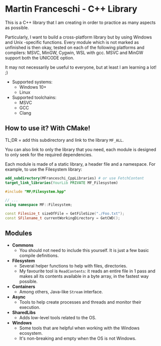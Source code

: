 # Martin Franceschi - C++ Library

This is a C++ library that I am creating in order to practice as many aspects as possible.

Particularly, I want to build a cross-platform library but by using Windows and Unix -specific functions. Every module
which is not marked as unfinished is then okay, tested on each of the following platforms and compilers: MSVC, MinGW,
Cygwin, WSL with gcc. MSVC and MinGW support both the UNICODE option.

It may not necessarily be useful to everyone, but at least I am learning a lot! ;)

- Supported systems:
    - Windows 10+
    - Linux
- Supported toolchains:
    - MSVC
    - GCC
    - Clang

## How to use it? With CMake!

TL;DR = add this subdirectory and link to the library `MF_ALL`.

You can also link to only the library that you need, each module is designed to only seek for the required dependencies.

Each module is made of a static library, a header file and a namespace. For example, to use the Filesystem library:

```cmake
add_subdirectory(MFranceschi_CppLibraries) # or use FetchContent
target_link_libraries(YourLib PRIVATE MF_Filesystem)
```

```cpp
#include "MF/Filesystem.hpp"

// ...
using namespace MF::Filesystem;

const Filesize_t sizeOfFile = GetFileSize("./Foo.txt");
const SFilename_t currentWorkingDirectory = GetCWD();
```

## Modules

- **Commons**
    - You should not need to include this yourself. It is just a few basic compile definitions.
- **Filesystem**
    - Several helper functions to help with files, directories.
    - My favourite tool is `ReadContents`: it reads an entire file in 1 pass and makes all its contents available in a
      byte array, in the fastest way possible.
- **Containers**
    - Among others, Java-like `Stream` interface.
- **Async**
    - Tools to help create processes and threads and monitor their execution.
- **SharedLibs**
    - Adds low-level tools related to the OS.
- **Windows**
    - Some tools that are helpful when working with the Windows ecosystem.
    - It's non-breaking and empty when the OS is not Windows.

